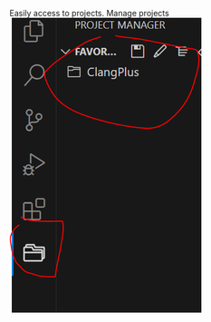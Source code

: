 Easily access to projects.
Manage projects
![88ed55657bcaac13f8d66d4ae3576115.png](../../../_resources/88ed55657bcaac13f8d66d4ae3576115-1.png)